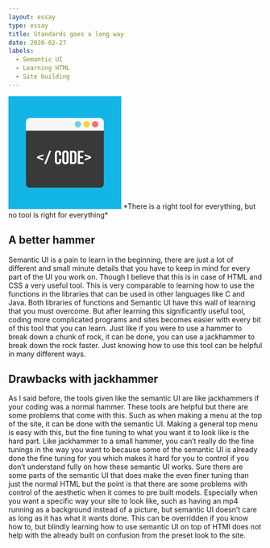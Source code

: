 ```yaml
---
layout: essay
type: essay
title: Standards goes a long way
date: 2020-02-27
labels:
  - Semantic UI
  - Learning HTML 
  - Site building
---
```


<img class="ui tiny right spaced image" src="../images/standard.png">
*There is a right tool for everything, but no tool is right for everything*

## A better hammer
Semantic UI is a pain to learn in the beginning, there are just a lot of different and small minute details that you have to keep in mind for every part of the UI you work on. Though I believe that this is in case of HTML and CSS a very useful tool. This is very comparable to learning how to use the functions in the libraries that can be used in other languages like C and Java. Both libraries of functions and Semantic UI have this wall of learning that you must overcome. But after learning this significantly useful tool, coding more complicated programs and sites becomes easier with every bit of this tool that you can learn. Just like if you were to use a hammer to break down a chunk of rock, it can be done, you can use a jackhammer to break down the rock faster. Just knowing how to use this tool can be helpful in many different ways.

## Drawbacks with jackhammer
As I said before, the tools given like the semantic UI are like jackhammers if your coding was a normal hammer. These tools are helpful but there are some problems that come with this. Such as when making a menu at the top of the site, it can be done with the semantic UI. Making a general top menu is easy with this, but the fine tuning to what you want it to look like is the hard part. Like jackhammer to a small hammer, you can’t really do the fine tunings in the way you want to because some of the semantic UI is already done the fine tuning for you which makes it hard for you to control if you don’t understand fully on how these semantic UI works. Sure there are some parts of the semantic UI that does make the even finer tuning than just the normal HTML but the point is that there are some problems with control of the aesthetic when it comes to pre built models. Especially when you want a specific way your site to look like, such as having an mp4 running as a background instead of a picture, but semantic UI doesn’t care as long as it has what it wants done. This can be overridden if you know how to, but blindly learning how to use semantic UI on top of HTMl does not help with the already built on confusion from the preset look to the site.

